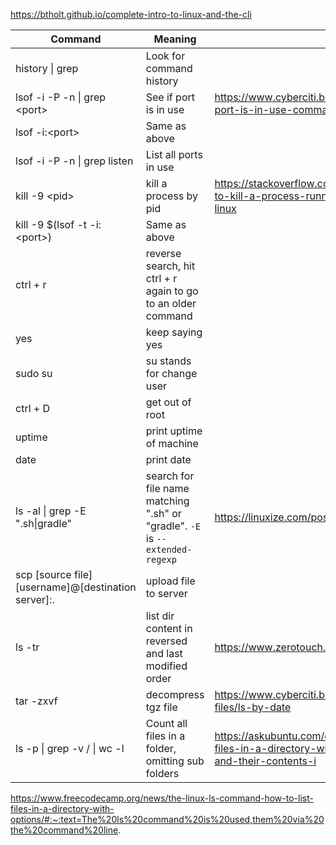 https://btholt.github.io/complete-intro-to-linux-and-the-cli

| Command                                             | Meaning                                                                      | Link                                                                                                   |
| --------------------------------------------------- | ---------------------------------------------------------------------------- | ------------------------------------------------------------------------------------------------------ |
| history \| grep <string u r looking for>            | Look for command history                                                     |                                                                                                        |
| lsof -i -P -n \| grep \<port>                       | See if port is in use                                                        | https://www.cyberciti.biz/faq/unix-linux-check-if-port-is-in-use-command/                              |
| lsof -i:\<port>                                     | Same as above                                                                |                                                                                                        |
| lsof -i -P -n \| grep listen                        | List all ports in use                                                        |                                                                                                        |
| kill -9 \<pid>                                      | kill a process by pid                                                        | https://stackoverflow.com/questions/11583562/how-to-kill-a-process-running-on-particular-port-in-linux |
| kill -9 $(lsof -t -i:\<port>)                       | Same as above                                                                |                                                                                                        |
| ctrl + r                                            | reverse search, hit ctrl + r again to go to an older command                 |                                                                                                        |
| yes                                                 | keep saying yes                                                              |                                                                                                        |
| sudo su                                             | su stands for change user                                                    |                                                                                                        |
| ctrl + D                                            | get out of root                                                              |                                                                                                        |
| uptime                                              | print uptime of machine                                                      |                                                                                                        |
| date                                                | print date                                                                   |                                                                                                        |
| ls -al \| grep -E ".sh\|gradle"                     | search for file name matching ".sh" or "gradle". `-E` is `--extended-regexp` | https://linuxize.com/post/grep-multiple-patterns/                                                      |
| scp [source file] [username]@[destination server]:. | upload file to server                                                        |                                                                                                        |
| ls -tr                                              | list dir content in reversed and last modified order                         | https://www.zerotouch.com/faqs/111/ls-by-date                                                          |
| tar -zxvf <filename>                                | decompress tgz file                                                          | https://www.cyberciti.biz/faq/decompress-tgz-targz-files/ls-by-date                                    |
| ls -p \| grep -v / \| wc -l                                | Count all files in a folder, omitting sub folders                                                          | https://askubuntu.com/questions/289321/listing-files-in-a-directory-without-listing-subdirectories-and-their-contents-i                                    |


https://www.freecodecamp.org/news/the-linux-ls-command-how-to-list-files-in-a-directory-with-options/#:~:text=The%20ls%20command%20is%20used,them%20via%20the%20command%20line.
